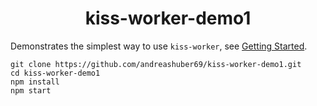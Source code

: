<h1 align="center">
  kiss-worker-demo1
</h1>

Demonstrates the simplest way to use `kiss-worker`, see
[Getting Started](https://www.npmjs.com/package/kiss-worker#getting-started).

```
git clone https://github.com/andreashuber69/kiss-worker-demo1.git
cd kiss-worker-demo1
npm install
npm start
```

